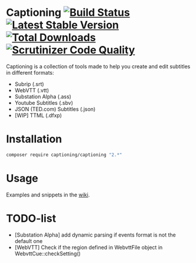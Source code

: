 Captioning [![Build Status](https://secure.travis-ci.org/captioning/captioning.png)](http://travis-ci.org/captioning/captioning) [![Latest Stable Version](https://poser.pugx.org/captioning/captioning/v/stable.svg)](https://packagist.org/packages/captioning/captioning) [![Total Downloads](https://poser.pugx.org/captioning/captioning/downloads.svg)](https://packagist.org/packages/captioning/captioning) [![Scrutinizer Code Quality](https://scrutinizer-ci.com/g/captioning/captioning/badges/quality-score.png?b=master)](https://scrutinizer-ci.com/g/captioning/captioning/?branch=master)
==========

Captioning is a collection of tools made to help you create and edit subtitles in different formats:

* Subrip (.srt)
* WebVTT (.vtt)
* Substation Alpha (.ass)
* Youtube Subtitles (.sbv)
* JSON (TED.com) Subtitles (.json)
* [WIP] TTML (.dfxp)

# Installation

``` sh
composer require captioning/captioning "2.*"
```

# Usage

Examples and snippets in the [wiki](https://github.com/captioning/captioning/wiki).

# TODO-list
* [Substation Alpha] add dynamic parsing if events format is not the default one
* [WebVTT] Check if the region defined in WebvttFile object in WebvttCue::checkSetting()
